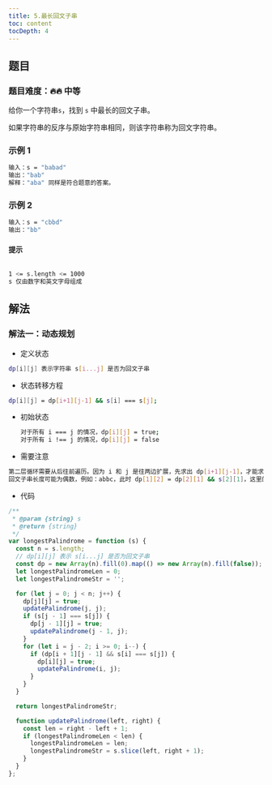 ```yaml
---
title: 5.最长回文子串
toc: content
tocDepth: 4
---
```


## 题目

### 题目难度：🔥🔥 中等

给你一个字符串`s`，找到 `s` 中最长的回文子串。

如果字符串的反序与原始字符串相同，则该字符串称为回文字符串。

### 示例 1

```bash
输入：s = "babad"
输出："bab"
解释："aba" 同样是符合题意的答案。
```

### 示例 2

```bash
输入：s = "cbbd"
输出："bb"
```

#### 提示

```bash

1 <= s.length <= 1000
s 仅由数字和英文字母组成
```

## 解法

### 解法一：动态规划

- 定义状态

```bash
dp[i][j] 表示字符串 s[i...j] 是否为回文子串
```

- 状态转移方程

```bash
dp[i][j] = dp[i+1][j-1] && s[i] === s[j];
```

- 初始状态

  ```bash
  对于所有 i === j 的情况，dp[i][j] = true;
  对于所有 i !== j 的情况，dp[i][j] = false
  ```

- 需要注意

```bash
第二层循环需要从后往前遍历。因为 i 和 j 是往两边扩展，先求出 dp[i+1][j-1]，才能求出 dp[i][j]。
回文子串长度可能为偶数，例如：abbc，此时 dp[1][2] = dp[2][1] && s[2][1]，这里的 dp[2][1] 为 false，需要特殊判断

```

- 代码

```javascript
/**
 * @param {string} s
 * @return {string}
 */
var longestPalindrome = function (s) {
  const n = s.length;
  // dp[i][j] 表示 s[i...j] 是否为回文子串
  const dp = new Array(n).fill(0).map(() => new Array(n).fill(false));
  let longestPalindromeLen = 0;
  let longestPalindromeStr = '';

  for (let j = 0; j < n; j++) {
    dp[j][j] = true;
    updatePalindrome(j, j);
    if (s[j - 1] === s[j]) {
      dp[j - 1][j] = true;
      updatePalindrome(j - 1, j);
    }
    for (let i = j - 2; i >= 0; i--) {
      if (dp[i + 1][j - 1] && s[i] === s[j]) {
        dp[i][j] = true;
        updatePalindrome(i, j);
      }
    }
  }

  return longestPalindromeStr;

  function updatePalindrome(left, right) {
    const len = right - left + 1;
    if (longestPalindromeLen < len) {
      longestPalindromeLen = len;
      longestPalindromeStr = s.slice(left, right + 1);
    }
  }
};
```

